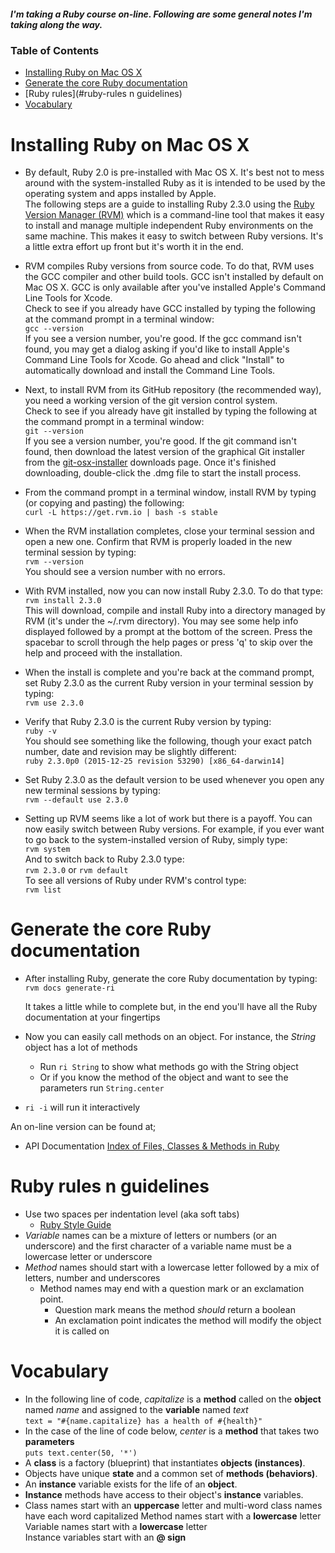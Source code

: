 ##### I'm taking a Ruby course on-line. Following are some general notes I'm taking along the way.

### Table of Contents
* [Installing Ruby on Mac OS X](#installing-ruby-on-mac-os-x)
* [Generate the core Ruby documentation](#generate-the-core-ruby-documentation)
* [Ruby rules](#ruby-rules n guidelines)
* [Vocabulary](#vocabulary)

# Installing Ruby on Mac OS X
* By default, Ruby 2.0 is pre-installed with Mac OS X.  It's best not to mess around with the system-installed Ruby as it is intended
 to be used by the operating system and apps installed by Apple.  
   The following steps are a guide to installing Ruby 2.3.0 using the [Ruby Version Manager (RVM)](https://rvm.io) which is a
 command-line tool that makes it easy to install and manage multiple independent Ruby environments on the same machine.  This makes
 it easy to switch between Ruby versions.  It's a little extra effort up front but it's worth it in the end.   
 
* RVM compiles Ruby versions from source code.  To do that, RVM uses the GCC compiler and other build tools.  GCC isn't installed by 
 default on Mac OS X.  GCC is only available after you've installed Apple's Command Line Tools for Xcode.  
   Check to see if you already have GCC installed by typing the following at the command prompt in a terminal window:   
   ```gcc --version```  
   If you see a version number, you're good.  If the gcc command isn't found, you may get a dialog asking if you'd like to install 
 Apple's Command Line Tools for Xcode.  Go ahead and click "Install" to automatically download and install the Command Line Tools.  

* Next, to install RVM from its GitHub repository (the recommended way), you need a working version of the git version control system.  
   Check to see if you already have git installed by typing the following at the command prompt in a terminal window:  
    ```git --version```   
    If you see a version number, you're good.  If the git command isn't found, then download the latest version of the graphical Git
 installer from the [git-osx-installer](https://code.google.com/archive/p/git-osx-installer/downloads) downloads page.  Once it's finished
 downloading, double-click the .dmg file to start the install process.  

* From the command prompt in a terminal window, install RVM by typing (or copying and pasting) the following:   
 ```curl -L https://get.rvm.io | bash -s stable```  

* When the RVM installation completes, close your terminal session and open a new one.  Confirm that RVM is properly loaded in the 
 new terminal session by typing:  
 ```rvm --version```  
    You should see a version number with no errors.    

* With RVM installed, now you can now install Ruby 2.3.0.  To do that type:  
  ```rvm install 2.3.0```  
   This will download, compile and install Ruby into a directory managed by RVM (it's under the ~/.rvm directory).  You may see some help
 info displayed followed by a prompt at the bottom of the screen.  Press the spacebar to scroll through the help pages or press 'q' to skip
 over the help and proceed with the installation.    

* When the install is complete and you're back at the command prompt, set Ruby 2.3.0 as the current Ruby version in your terminal session
 by typing:  
 ```rvm use 2.3.0```  

* Verify that Ruby 2.3.0 is the current Ruby version by typing:  
  ```ruby -v```  
    You should see something like the following, though your exact patch number, date and revision may be slightly different:   
    ```ruby 2.3.0p0 (2015-12-25 revision 53290) [x86_64-darwin14]```  

* Set Ruby 2.3.0 as the default version to be used whenever you open any new terminal sessions by typing:   
  ```rvm --default use 2.3.0```  

* Setting up RVM seems like a lot of work but there is a payoff.  You can now easily switch between Ruby versions.  For example, if you 
 ever want to go back to the system-installed version of Ruby, simply type:   
 ```rvm system```  
    And to switch back to Ruby 2.3.0 type:  
    ```rvm 2.3.0``` or ```rvm default```  
    To see all versions of Ruby under RVM's control type:  
    ```rvm list```  

# Generate the core Ruby documentation
* After installing Ruby, generate the core Ruby documentation by typing:    
 ```rvm docs generate-ri```
 
    It takes a little while to complete but, in the end you'll have all the Ruby documentation at your fingertips  
* Now you can easily call methods on an object.  For instance, the *String* object has a lot of methods
    * Run ```ri String``` to show what methods go with the String object 
    * Or if you know the method of the object and want to see the parameters run ```String.center```
* ```ri -i``` will run it interactively
   
An on-line version can be found at;
* API Documentation [Index of Files, Classes & Methods in Ruby](http://ruby-doc.org/core-2.3.1/)

# Ruby rules n guidelines
* Use two spaces per indentation level (aka soft tabs)
    * [Ruby Style Guide](https://github.com/bbatsov/ruby-style-guide)
* _Variable_ names can be a mixture of letters or numbers (or an underscore) and the first character of a variable name 
must be a lowercase letter or underscore
* _Method_ names should start with a lowercase letter followed by a mix of letters, number and underscores    
  * Method names may end with a question mark or an exclamation point.    
     * Question mark means the method _should_ return a boolean       
     * An exclamation point indicates the method will modify the object it is called on

# Vocabulary
* In the following line of code, _capitalize_ is a **method** called on the **object** named _name_ and assigned to
the **variable** named _text_    
  ```text = "#{name.capitalize} has a health of #{health}"```
* In the case of the line of code below, _center_ is a **method** that takes two **parameters**    
  ```puts text.center(50, '*')```
* A **class** is a factory (blueprint) that instantiates **objects (instances)**. 
* Objects have unique **state** and a common set of **methods (behaviors)**.
* An **instance** variable exists for the life of an **object**.
* **Instance** methods have access to their object's **instance** variables.
* Class names start with an **uppercase** letter and multi-word class names have each word capitalized 
  Method names start with a **lowercase** letter    
  Variable names start with a **lowercase** letter    
  Instance variables start with an **@ sign**
